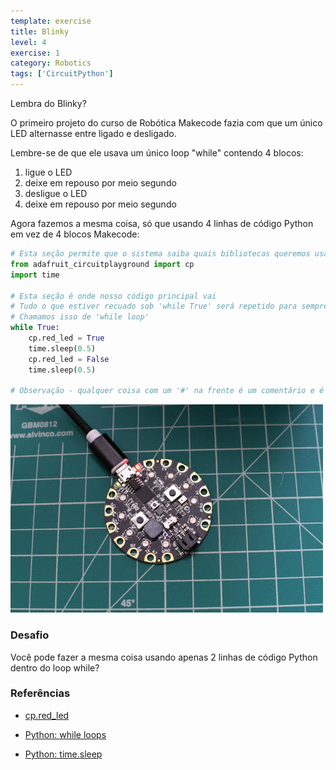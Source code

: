 ```yaml
---
template: exercise
title: Blinky
level: 4
exercise: 1
category: Robotics
tags: ['CircuitPython']
---
```


Lembra do Blinky?

O primeiro projeto do curso de Robótica Makecode fazia com que um único LED alternasse entre ligado e desligado.

Lembre-se de que ele usava um único loop "while" contendo 4 blocos:

1. ligue o LED
2. deixe em repouso por meio segundo
3. desligue o LED
4. deixe em repouso por meio segundo

Agora fazemos a mesma coisa, só que usando 4 linhas de código Python em vez de 4 blocos Makecode:

```python
# Esta seção permite que o sistema saiba quais bibliotecas queremos usar
from adafruit_circuitplayground import cp
import time

# Esta seção é onde nosso código principal vai
# Tudo o que estiver recuado sob 'while True' será repetido para sempre
# Chamamos isso de 'while loop'
while True:
    cp.red_led = True
    time.sleep(0.5)
    cp.red_led = False
    time.sleep(0.5)

# Observação - qualquer coisa com um '#' na frente é um comentário e é ignorado
```

![CPX Blink](../../../circuitpython/level-1/L1-E1/blink.gif)

### Desafio

Você pode fazer a mesma coisa usando apenas 2 linhas de código Python dentro do loop while?

### Referências

- [cp.red_led](https://docs.circuitpython.org/projects/circuitplayground/en/latest/api.html#adafruit_circuitplayground.circuit_playground_base.CircuitPlaygroundBase.red_led)

- [Python: while loops](https://www.w3schools.com/python/python_while_loops.asp)

- [Python: time.sleep](https://docs.python.org/3/library/time.html#time.sleep)
